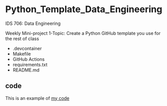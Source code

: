 # Python_Template_Data_Engineering
IDS 706: Data Engineering 

Weekly Mini-project 1-Topic:  Create a Python GitHub template you use for the rest of class 

* .devcontainer
* Makefile
* GitHub Actions
* requirements.txt
* README.md

## code 

This is an example of [my code](https://github.com/Keonnartey/Python_Template_Data_Engineering/blob/ef368639a4e05db2004fdac43f6251e446e4923b/main.py)
